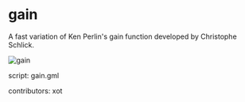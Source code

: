 gain
====

A fast variation of Ken Perlin's gain function developed by Christophe Schlick.

![gain](/images/gain1.png "gain")

script: gain.gml

contributors: xot
